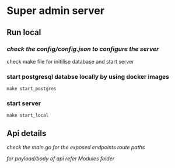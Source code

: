# Super admin server

## Run local 

### _check the config/config.json to configure the server_
check make file for initilise database and start server

### start postgresql databse locally by using docker images

```
make start_postgres
```

### start server 

```
make start_local
```

## Api details

*check the main.go for the exposed endpoints route paths*

*for payload/body of api refer Modules folder*

